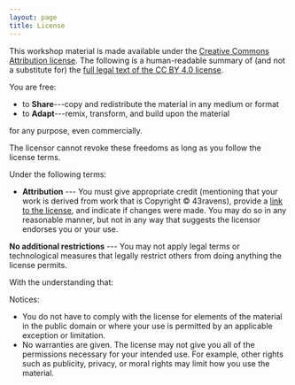 ```yaml
---
layout: page
title: License
---
```

This workshop material is made available under the [Creative Commons Attribution license][cc-by-human].
The following is a human-readable summary of
(and not a substitute for)
the [full legal text of the CC BY 4.0 license][cc-by-legal].

[cc-by-human]: https://creativecommons.org/licenses/by/4.0/
[cc-by-legal]: https://creativecommons.org/licenses/by/4.0/legalcode

You are free:

* to **Share**---copy and redistribute the material in any medium or format
* to **Adapt**---remix, transform, and build upon the material

for any purpose, even commercially.

The licensor cannot revoke these freedoms as long as you follow the
license terms.

Under the following terms:

* **Attribution** --- You must give appropriate credit
  (mentioning that your work is derived from work that is Copyright © 43ravens),
  provide a [link to the license][cc-by-human],
  and indicate if changes were made.
  You may do so in any reasonable manner,
  but not in any way that suggests the licensor endorses you or your use.

**No additional restrictions** --- You may not apply legal terms or technological measures that legally restrict others from doing anything the license permits.

With the understanding that:

Notices:

* You do not have to comply with the license for elements of the material in the public domain or where your use is permitted by an applicable exception or limitation.
* No warranties are given.
  The license may not give you all of the permissions necessary for your intended use.
  For example,
  other rights such as publicity,
  privacy,
  or moral rights may limit how you use the material.
